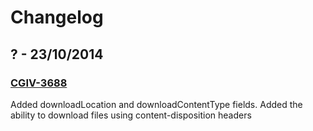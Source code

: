 # Changelog

## ? - 23/10/2014
### [CGIV-3688](https://channelgrabber.atlassian.net/browse/CGIV-3688)
Added downloadLocation and downloadContentType fields.
Added the ability to download files using content-disposition headers
